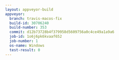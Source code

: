 ```yaml
---
layout: appveyor-build
appveyor:
  branch: travis-macos-fix
  build-id: 30706240
  build-number: 353
  commit: d12b73728b4f379958d5609756a0c4ce49a1a9a6
  job-id: 1o6j6pk6kvaaf652
  job-number: 1
  os-name: Windows
  test-result: 0
---
```

